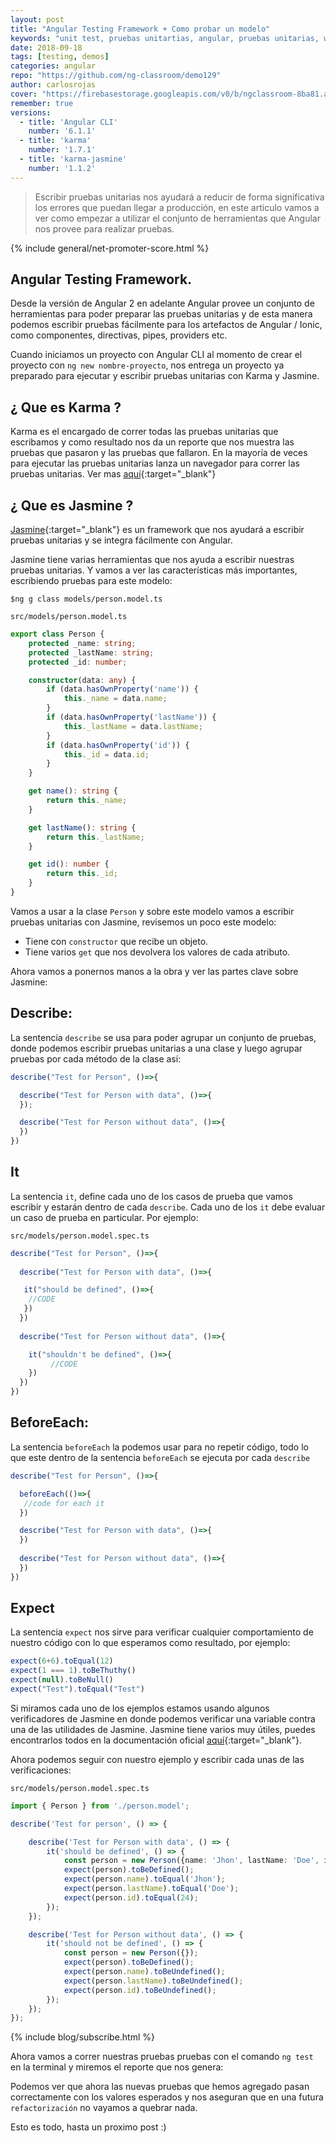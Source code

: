```yaml
---
layout: post
title: "Angular Testing Framework + Como probar un modelo"
keywords: "unit test, pruebas unitartias, angular, pruebas unitarias, webpack, jasmine, karma"
date: 2018-09-18
tags: [testing, demos]
categories: angular
repo: "https://github.com/ng-classroom/demo129"
author: carlosrojas
cover: "https://firebasestorage.googleapis.com/v0/b/ngclassroom-8ba81.appspot.com/o/posts%2F2018-09-15-%20Angular-Pruebas-Unitarias%2FPruebas%20unitarias.png?alt=media&token=b5fd0776-2a2f-4e17-b098-59584ab6573d"
remember: true
versions:
  - title: 'Angular CLI'
    number: '6.1.1'
  - title: 'karma'
    number: '1.7.1'
  - title: 'karma-jasmine'
    number: '1.1.2'
---
```


> Escribir pruebas unitarias nos ayudará a reducir de forma significativa los errores que puedan llegar a producción, en este articulo vamos a ver como empezar a utilizar el conjunto de herramientas que Angular nos provee para realizar pruebas.
<!--summary-->

<amp-img width="1024" height="512" layout="responsive" src="https://firebasestorage.googleapis.com/v0/b/ngclassroom-8ba81.appspot.com/o/posts%2F2018-09-15-%20Angular-Pruebas-Unitarias%2FPruebas%20unitarias.png?alt=media&token=b5fd0776-2a2f-4e17-b098-59584ab6573d"></amp-img>

{% include general/net-promoter-score.html %}

## Angular Testing Framework.

Desde la versión de Angular 2 en adelante Angular provee un conjunto de herramientas para poder preparar las pruebas unitarias y de esta manera podemos escribir pruebas fácilmente para los artefactos de Angular / Ionic, como componentes, directivas, pipes, providers etc.

Cuando iniciamos un proyecto con Angular CLI al momento de crear el proyecto con `ng new nombre-proyecto`, nos entrega un proyecto ya preparado para ejecutar y escribir pruebas unitarias con Karma y Jasmine.

## ¿ Que es Karma ?

Karma es el encargado de correr todas las pruebas unitarias que escribamos y como resultado nos da un reporte que nos muestra las pruebas que pasaron y las pruebas que fallaron. En la mayoría de veces para ejecutar las pruebas unitarias lanza un navegador para correr las pruebas unitarias. Ver mas [aquí](https://karma-runner.github.io/){:target="_blank"}

## ¿ Que es Jasmine ?

[Jasmine](https://jasmine.github.io/){:target="_blank"} es un framework que nos ayudará a escribir pruebas unitarias y se integra fácilmente con Angular.

Jasmine tiene varias herramientas que nos ayuda a escribir nuestras pruebas unitarias. Y vamos a ver las características más importantes, escribiendo pruebas para este modelo:

`
$ng g class models/person.model.ts
`

`src/models/person.model.ts`


```ts
export class Person {
    protected _name: string;
    protected _lastName: string;
    protected _id: number;

    constructor(data: any) {
        if (data.hasOwnProperty('name')) {
            this._name = data.name;
        }
        if (data.hasOwnProperty('lastName')) {
            this._lastName = data.lastName;
        }
        if (data.hasOwnProperty('id')) {
            this._id = data.id;
        }
    }

    get name(): string {
        return this._name;
    }

    get lastName(): string {
        return this._lastName;
    }

    get id(): number {
        return this._id;
    }
}
```

Vamos a usar a la clase `Person` y sobre este modelo vamos a escribir pruebas unitarias con Jasmine, revisemos un poco este modelo:

- Tiene con `constructor` que recibe un objeto.
- Tiene varios `get` que nos devolvera los valores de cada atributo.

Ahora vamos a ponernos manos a la obra y ver las partes clave sobre Jasmine:

## Describe:

La sentencia `describe` se usa para poder agrupar un conjunto de pruebas, donde podemos escribir pruebas unitarias a una clase y luego agrupar pruebas por cada método de la clase así:

```ts
describe("Test for Person", ()=>{

  describe("Test for Person with data", ()=>{
  });

  describe("Test for Person without data", ()=>{
  })
})
```

## It

La sentencia `it`, define cada uno de los casos de prueba que vamos escribir y estarán dentro de cada `describe`. Cada uno de los `it` debe evaluar un caso de prueba en particular. Por ejemplo:


`src/models/person.model.spec.ts`

```ts
describe("Test for Person", ()=>{
  
  describe("Test for Person with data", ()=>{

   it("should be defined", ()=>{	
    //CODE
   })
  })
  
  describe("Test for Person without data", ()=>{

    it("shouldn't be defined", ()=>{
		 //CODE
    })
  })
})
```

## BeforeEach:

La sentencia `beforeEach` la podemos usar para no repetir código, todo lo que este dentro de la sentencia `beforeEach` se ejecuta por cada `describe`

```ts
describe("Test for Person", ()=>{

  beforeEach(()=>{
   //code for each it
  })

  describe("Test for Person with data", ()=>{
  })
  
  describe("Test for Person without data", ()=>{
  })
})
```

## Expect

La sentencia `expect` nos sirve para verificar cualquier comportamiento de nuestro código con lo que esperamos como resultado, por ejemplo:

```ts
expect(6+6).toEqual(12)
expect(1 === 1).toBeThuthy()
expect(null).toBeNull()
expect("Test").toEqual("Test")
```

Si miramos cada uno de los ejemplos estamos usando algunos verificadores de Jasmine en donde podemos verificar una variable contra una de las utilidades de Jasmine. Jasmine tiene varios muy útiles, puedes encontrarlos todos en la documentación oficial [aquí](https://jasmine.github.io/api/2.7/matchers.html){:target="_blank"}.

Ahora podemos seguir con nuestro ejemplo y escribir cada unas de las verificaciones:

`src/models/person.model.spec.ts`

```ts
import { Person } from './person.model';

describe('Test for person', () => {

    describe('Test for Person with data', () => {
        it('should be defined', () => {
            const person = new Person({name: 'Jhon', lastName: 'Doe', id: 24});
            expect(person).toBeDefined();
            expect(person.name).toEqual('Jhon');
            expect(person.lastName).toEqual('Doe');
            expect(person.id).toEqual(24);
        });
    });

    describe('Test for Person without data', () => {
        it('should not be defined', () => {
            const person = new Person({});
            expect(person).toBeDefined();
            expect(person.name).toBeUndefined();
            expect(person.lastName).toBeUndefined();
            expect(person.id).toBeUndefined();
        });
    });
});
```

{% include blog/subscribe.html %}

Ahora vamos a correr nuestras pruebas pruebas con el comando `ng test` en la terminal y miremos el reporte que nos genera:

<amp-img width="824" height="274" layout="responsive" src="https://firebasestorage.googleapis.com/v0/b/ngclassroom-8ba81.appspot.com/o/posts%2F2018-09-15-%20Angular-Pruebas-Unitarias%2Fcapt1.png?alt=media&token=7e38e595-18a5-42df-8506-3c81886c8fa5"></amp-img>

Podemos ver que ahora las nuevas pruebas que hemos agregado pasan correctamente con los valores esperados y nos aseguran que en una futura `refactorización` no vayamos a quebrar nada.

Esto es todo, hasta un proximo post :)